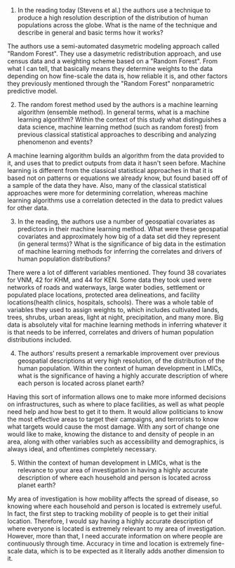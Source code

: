 1. In the reading today (Stevens et al.) the authors use a technique to produce a high resolution description of the distribution of human populations across the globe. What is the name of the technique and describe in general and basic terms how it works?

The authors use a semi-automated dasymetric modeling approach called "Random Forest". They use a dasymetric redistribution approach, and use census data and a weighting scheme based on a "Random Forest". From what I can tell, that basically means they determine weights to the data depending on how fine-scale the data is, how reliable it is, and other factors they previously mentioned through the "Random Forest" nonparametric predictive model.

2. The random forest method used by the authors is a machine learning algorithm (ensemble method). In general terms, what is a machine learning algorithm? Within the context of this study what distinguishes a data science, machine learning method (such as random forest) from previous classical statistical approaches to describing and analyzing phenomenon and events?

A machine learning algorithm builds an algorithm from the data provided to it, and uses that to predict outputs from data it hasn't seen before. Machine learning is different from the classical statistical approaches in that it is based not on patterns or equations we already know, but found based off of a sample of the data they have. Also, many of the classical statistical approaches were more for determining correlation, whereas machine learning algorithms use a correlation detected in the data to predict values for other data.

3. In the reading, the authors use a number of geospatial covariates as predictors in their machine learning method. What were these geospatial covariates and approximately how big of a data set did they represent (in general terms)? What is the significance of big data in the estimation of machine learning methods for inferring the correlates and drivers of human population distributions?

There were a lot of different variables mentioned. They found 38 covariates for VNM, 42 for KHM, and 44 for KEN. Some data they took used were networks of roads and waterways, large water bodies, settlement or populated place locations, protected area delineations, and facility locations(health clinics, hospitals, schools). There was a whole table of variables they used to assign weights to, which includes cultivated lands, trees, shrubs, urban areas, light at night, precipitation, and many more. Big data is absolutely vital for machine learning methods in inferring whatever it is that needs to be inferred, correlates and drivers of human population distributions included.

4. The authors’ results present a remarkable improvement over previous geospatial descriptions at very high resolution, of the distribution of the human population. Within the context of human development in LMICs, what is the significance of having a highly accurate description of where each person is located across planet earth?

Having this sort of information allows one to make more informed decisions on infrastructures, such as where to place facilities, as well as what people need help and how best to get it to them. It would allow politicians to know the most effective areas to target their campaigns, and terrorists to know what targets would cause the most damage. With any sort of change one would like to make, knowing the distance to and density of people in an area, along with other variables such as accessibility and demographics, is always ideal, and oftentimes completely necessary.

5. Within the context of human development in LMICs, what is the relevance to your area of investigation in having a highly accurate description of where each household and person is located across planet earth?

My area of investigation is how mobility affects the spread of disease, so knowing where each household and person is located is extremely useful. In fact, the first step to tracking mobility of people is to get their initial location. Therefore, I would say having a highly accurate description of where everyone is located is extremely relevant to my area of investigation. However, more than that, I need accurate information on where people are continuously through time. Accuracy in time and location is extremely fine-scale data, which is to be expected as it literally adds another dimension to it.

